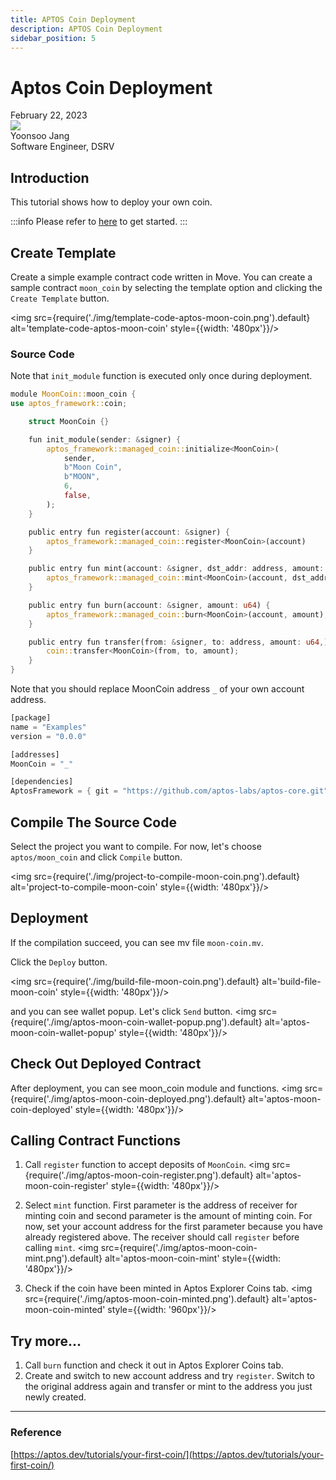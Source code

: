 ```yaml
---
title: APTOS Coin Deployment
description: APTOS Coin Deployment
sidebar_position: 5
---
```


# Aptos Coin Deployment 

<div>
  <span className='author-sm'>February 22, 2023</span>
  <div className='author-div'>
    <div className='author-avatars'>
      <a href='https://github.com/kairoski03' target='_blank'><img src='https://avatars.githubusercontent.com/u/110001241?v=4' /></a>
    </div>
    <div>
      <span className='author-name'>Yoonsoo Jang</span><br/>
      <span className='author-sm'>Software Engineer, DSRV </span>
    </div>
  </div>
</div>

## Introduction
This tutorial shows how to deploy your own coin.

:::info
Please refer to [here](https://docs.welldonestudio.io/code/getting-started) to get started.
:::

## Create Template
Create a simple example contract code written in Move.
You can create a sample contract `moon_coin` by selecting the template option
and clicking the `Create Template` button.

<img src={require('./img/template-code-aptos-moon-coin.png').default} alt='template-code-aptos-moon-coin' style={{width: '480px'}}/>

### Source Code

Note that `init_module` function is executed only once during deployment.

```rust title="moon_coin.move"
module MoonCoin::moon_coin {
use aptos_framework::coin;

    struct MoonCoin {}

    fun init_module(sender: &signer) {
        aptos_framework::managed_coin::initialize<MoonCoin>(
            sender,
            b"Moon Coin",
            b"MOON",
            6,
            false,
        );
    }

    public entry fun register(account: &signer) {
        aptos_framework::managed_coin::register<MoonCoin>(account)
    }

    public entry fun mint(account: &signer, dst_addr: address, amount: u64) {
        aptos_framework::managed_coin::mint<MoonCoin>(account, dst_addr, amount);
    }

    public entry fun burn(account: &signer, amount: u64) {
        aptos_framework::managed_coin::burn<MoonCoin>(account, amount);
    }

    public entry fun transfer(from: &signer, to: address, amount: u64,) {
        coin::transfer<MoonCoin>(from, to, amount);
    }
}
```

Note that you should replace MoonCoin address `_` of your own account address.

```rust title="Move.toml"
[package]
name = "Examples"
version = "0.0.0"

[addresses]
MoonCoin = "_" 

[dependencies]
AptosFramework = { git = "https://github.com/aptos-labs/aptos-core.git", subdir = "aptos-move/framework/aptos-framework/", rev = "main" }

```

## Compile The Source Code

Select the project you want to compile. For now, let's choose `aptos/moon_coin` and click `Compile` button.

<img src={require('./img/project-to-compile-moon-coin.png').default} alt='project-to-compile-moon-coin' style={{width: '480px'}}/>

## Deployment 
If the compilation succeed, you can see mv file `moon-coin.mv`.

Click the `Deploy` button.

<img src={require('./img/build-file-moon-coin.png').default} alt='build-file-moon-coin' style={{width: '480px'}}/>

and you can see wallet popup. Let's click `Send` button.
<img src={require('./img/aptos-moon-coin-wallet-popup.png').default} alt='aptos-moon-coin-wallet-popup' style={{width: '480px'}}/>

## Check Out Deployed Contract
After deployment, you can see moon_coin module and functions.
<img src={require('./img/aptos-moon-coin-deployed.png').default} alt='aptos-moon-coin-deployed' style={{width: '480px'}}/>

## Calling Contract Functions
1. Call `register` function to accept deposits of `MoonCoin`.
<img src={require('./img/aptos-moon-coin-register.png').default} alt='aptos-moon-coin-register' style={{width: '480px'}}/>

2. Select `mint` function. First parameter is the address of receiver for minting coin 
and second parameter is the amount of minting coin. For now, set your account address for the first parameter
because you have already registered above. 
The receiver should call `register` before calling `mint`.
<img src={require('./img/aptos-moon-coin-mint.png').default} alt='aptos-moon-coin-mint' style={{width: '480px'}}/>

3. Check if the coin have been minted in Aptos Explorer Coins tab.
<img src={require('./img/aptos-moon-coin-minted.png').default} alt='aptos-moon-coin-minted' style={{width: '960px'}}/>

## Try more...
1. Call `burn` function and check it out in Aptos Explorer Coins tab.
2. Create and switch to new account address and try `register`.
Switch to the original address again and transfer or mint to the address you just newly created.
---

### Reference

[https://aptos.dev/tutorials/your-first-coin/](https://aptos.dev/tutorials/your-first-coin/)
